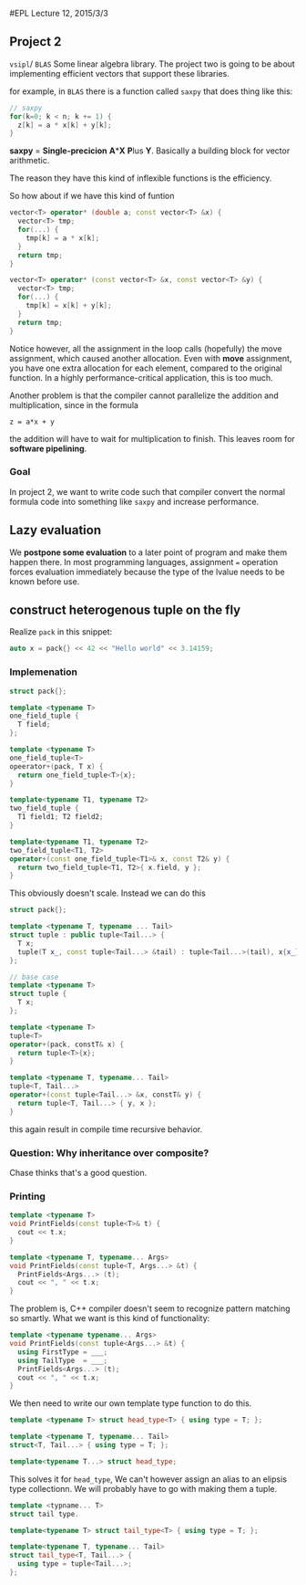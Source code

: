#EPL Lecture 12, 2015/3/3

## Project 2

`vsipl`/ `BLAS` Some linear algebra library. The project two is going to be about implementing efficient vectors that support these libraries.

for example, in `BLAS`  there is a function called `saxpy` that does thing like this:

```cpp
// saxpy
for(k=0; k < n; k += 1) {
  z[k] = a * x[k] + y[k];
}
```
**saxpy** = **Single-precicion** **A**\***X** **P**lus **Y**. Basically a building block for vector arithmetic.

The reason they have this kind of inflexible functions is the efficiency.

So how about if we have this kind of funtion

```cpp
vector<T> operator* (double a; const vector<T> &x) {
  vector<T> tmp;
  for(...) {
    tmp[k] = a * x[k];
  }
  return tmp;
}

vector<T> operator* (const vector<T> &x, const vector<T> &y) {
  vector<T> tmp;
  for(...) {
    tmp[k] = x[k] + y[k];
  }
  return tmp;
}
```

Notice however, all the assignment in the loop calls (hopefully) the move assignment, which caused another allocation. Even with **move** assignment, you have one extra allocation for each element, compared to the original function. In a highly performance-critical application, this is too much.

Another problem is that the compiler cannot parallelize the addition and multiplication, since in the formula

```
z = a*x + y
```

the addition will have to wait for multiplication to finish. This leaves room for **software pipelining**.

### Goal
In project 2, we want to write code such that compiler convert the normal formula code into something like `saxpy` and increase performance.

## Lazy evaluation

We **postpone some evaluation** to a later point of program and make them happen there. In most programming languages, assignment `=` operation forces evaluation immediately because the type of the lvalue needs to be known before use.

## construct heterogenous tuple on the fly

Realize `pack` in this snippet:

```cpp
auto x = pack{} << 42 << "Hello world" << 3.14159;
```

### Implemenation

```cpp
struct pack{};

template <typename T>
one_field_tuple {
  T field;
};

template <typename T>
one_field_tuple<T>
opeerator+(pack, T x) {
  return one_field_tuple<T>{x};
}

template<typename T1, typename T2>
two_field_tuple {
  T1 field1; T2 field2;
}

template<typename T1, typename T2>
two_field_tuple<T1, T2>
operator+(const one_field_tuple<T1>& x, const T2& y) {
  return two_field_tuple<T1, T2>{ x.field, y };
}
```

This obviously doesn't scale. Instead we can do this

```cpp
struct pack{};

template <typename T, typename ... Tail>
struct tuple : public tuple<Tail...> {
  T x;
  tuple(T x_, const tuple<Tail...> &tail) : tuple<Tail...>(tail), x{x_} {}
};

// base case
template <typename T>
struct tuple {
  T x;
};

template <typename T>
tuple<T>
operator+(pack, constT& x) {
  return tuple<T>{x};
}

template <typename T, typename... Tail>
tuple<T, Tail...>
operator+(const tuple<Tail...> &x, constT& y) {
  return tuple<T, Tail...> { y, x };
}
```
this again result in compile time recursive behavior.

### Question: Why inheritance over composite?

Chase thinks that's a good question.

### Printing

```cpp
template <typename T>
void PrintFields(const tuple<T>& t) {
  cout << t.x;
}

template <typename T, typename... Args>
void PrintFields(const tuple<T, Args...> &t) {
  PrintFields<Args...> (t);
  cout << ", " << t.x;
} 
```

The problem is, C++ compiler doesn't seem to recognize pattern matching so smartly. What we want is this kind of functionality:

```cpp
template <typename typename... Args>
void PrintFields(const tuple<Args...> &t) {
  using FirstType = ___;
  using TailType  = ___;
  PrintFields<Args...> (t);
  cout << ", " << t.x;
} 
```

We then need to write our own template type function to do this.

```cpp
template <typename T> struct head_type<T> { using type = T; };

template <typename T, typename... Tail>
struct<T, Tail...> { using type = T; };

template<typename T...> struct head_type;
```

This solves it for `head_type`, We can't however assign an alias to an elipsis type collectionn. We will probably have to go with making them a tuple.

```cpp
template <typname... T>
struct tail type.

template<typename T> struct tail_type<T> { using type = T; };

template<typename T, typename... Tail>
struct tail_type<T, Tail...> {
  using type = tuple<Tail...>;
};
```